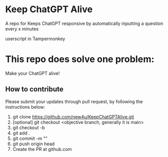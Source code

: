 # Keep ChatGPT Alive
A repo for Keeps ChatGPT responsive by automatically inputting a question every x minutes

userscript in Tampermonkey

# This repo does solve one problem: 

Make your ChatGPT alive!


## How to contribute

Please submit your updates through pull request, by following the instructions below:

  1. git clone https://github.com/new4u/KeepChatGPTAlive.git
  2. [optional] git checkout <objective branch, generally it is main>
  3. git checkout -b <your branch name>
  4. git add . 
  5. git commit -m "<commit message>"
  6. git push origin head
  7. Create the PR at github.com
